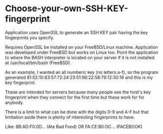 Choose-your-own-SSH-KEY-fingerprint
===================================

Application uses OpenSSL to generate an SSH KEY pair having the key fingerprints you specify. 

Requires OpenSSL be installed on your FreeBSD/Linux machine. Application was developed under FreeBSD but
works on Linux too. Point the application to where the BASH interpreter is located on your server
if it is not installed at /usr/local/bin/bash (FreeBSD).

As an example, I wanted an all numberic key (no letters a-f), so
the program generated 81:52:10:83:57:72:24:23:51:96:22:58:79:12:30:16 and this is my key fingerprint.

These are intended for servers because many people see the host's key fingerprint when they connect for
the first time but these work for for anybody.

There is a limit to what can be done with the digits 0-9 and A-F but that limitation aside there is
plenty of interesting fingerprints to have.

Like: 8B:AD:F0:0D...  (Ate Bad Food) OR
      FA:CE:B0:OC...  (FACEBOOK)
